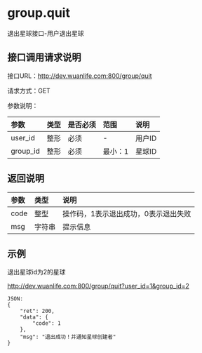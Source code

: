# group.quit

退出星球接口-用户退出星球

## 接口调用请求说明

接口URL：http://dev.wuanlife.com:800/group/quit

请求方式：GET

参数说明：

|参数|类型|是否必须|范围|说明|
|:--|:--|:--|:--|:--|
|user_id|整形|必须|-|用户ID|
|group_id|整形|必须|最小：1 |星球ID|

## 返回说明

|参数|类型|说明|
|:--|:--|:--|
|code|整型|操作码，1表示退出成功，0表示退出失败|
|msg                  |字符串 |提示信息|

## 示例

退出星球id为2的星球

http://dev.wuanlife.com:800/group/quit?user_id=1&group_id=2


    JSON:
    {
        "ret": 200,
        "data": {
            "code": 1
        },
        "msg": "退出成功！并通知星球创建者"
    }
